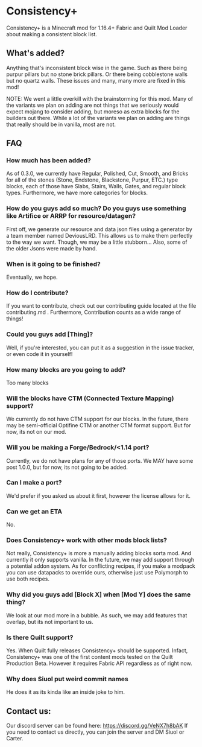 # Consistency+

Consistency+ is a Minecraft mod for 1.16.4+ Fabric and Quilt Mod Loader about making a consistent block list. 


## What's added?

  Anything that's inconsistent block wise in the game. Such as there being purpur pillars but no stone brick pillars. Or there being cobblestone walls but no quartz walls. These issues and many, many more are fixed in this mod!

  NOTE: We went a little overkill with the brainstorming for this mod.  Many of the variants we plan on adding are not things that we seriously would expect mojang to consider adding, but moreso as extra blocks for the builders out there.  While a lot of the variants we plan on adding are things that really should be in vanilla, most are not.

## FAQ

### How much has been added?
As of 0.3.0, we currently have Regular, Polished, Cut, Smooth, and Bricks for all of the stones (Stone, Endstone, Blackstone, Purpur, ETC.) type blocks, each of those have Slabs, Stairs, Walls, Gates, and regular block types. Furthermore, we have more categories for blocks.

### How do you guys add so much? Do you guys use something like Artifice or ARRP for resource/datagen?
First off, we generate our resource and data json files using a generator by a team member named DeviousLRD. This allows us to make them perfectly to the way we want. Though, we may be a little stubborn... Also, some of the older Jsons were made by hand.

### When is it going to be finished?
Eventually, we hope.

### How do I contribute?
If you want to contribute, check out our contributing guide located at the file contributing.md . Furthermore, Contribution counts as a wide range of things!

### Could you guys add [Thing]?
Well, if you're interested, you can put it as a suggestion in the issue tracker, or even code it in yourself!

### How many blocks are you going to add?
Too many blocks

### Will the blocks have CTM (Connected Texture Mapping) support?
We currently do not have CTM support for our blocks. In the future, there may be semi-official Optifine CTM or another CTM format support. But for now, its not on our mod.

### Will you be making a Forge/Bedrock/<1.14 port?
Currently, we do not have plans for any of those ports. We MAY have some post 1.0.0, but for now, its not going to be added.

### Can **I** make a port?
We'd prefer if you asked us about it first, however the license allows for it. 

### Can we get an ETA
No.

### Does Consistency+ work with other mods block lists?
Not really, Consistency+ is more a manually adding blocks sorta mod. And currently it only supports vanilla. In the future, we may add support through a potential addon system.
As for conflicting recipes, if you make a modpack you can use datapacks to override ours, otherwise just use Polymorph to use both recipes.

### Why did you guys add [Block X] when [Mod Y] does the same thing?
We look at our mod more in a bubble. As such, we may add features that overlap, but its not important to us.

### Is there Quilt support?
Yes. When Quilt fully releases Consistency+ should be supported. Infact, Consistency+ was one of the first content mods tested on the Quilt Production Beta. However it requires Fabric API regardless as of right now.

### Why does Siuol put weird commit names
He does it as its kinda like an inside joke to him.

## Contact us:
Our discord server can be found here: https://discord.gg/VeNX7h8bAK
If you need to contact us directly, you can join the server and DM Siuol or Carter.

